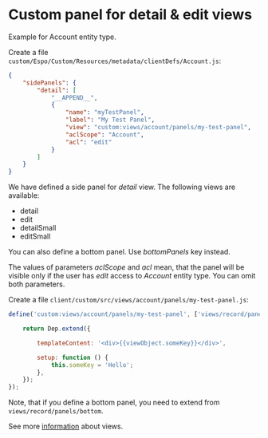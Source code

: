 # Custom panel for detail & edit views

Example for Account entity type.

Create a file `custom/Espo/Custom/Resources/metadata/clientDefs/Account.js`:

```json
{
    "sidePanels": {
        "detail": [
            "__APPEND__",
            {
                "name": "myTestPanel",
                "label": "My Test Panel",
                "view": "custom:views/account/panels/my-test-panel",
                "aclScope": "Account",
                "acl": "edit"
            }
        ]
    }
}
```

We have defined a side panel for *detail* view. The following views are available:

* detail
* edit
* detailSmall
* editSmall

You can also define a bottom panel. Use *bottomPanels* key instead.


The values of parameters *aclScope* and *acl* mean, that the panel will be visible only if the user has *edit* access to *Account* entity type. You can omit both parameters.

Create a file `client/custom/src/views/account/panels/my-test-panel.js`:

```js
define('custom:views/account/panels/my-test-panel', ['views/record/panels/side'], function (Dep) {

    return Dep.extend({

        templateContent: '<div>{{viewObject.someKey}}</div>',

        setup: function () {
            this.someKey = 'Hello';
        },
    });
});

```

Note, that if you define a bottom panel, you need to extend from `views/record/panels/bottom`.

See more [information](../view.md) about views.

